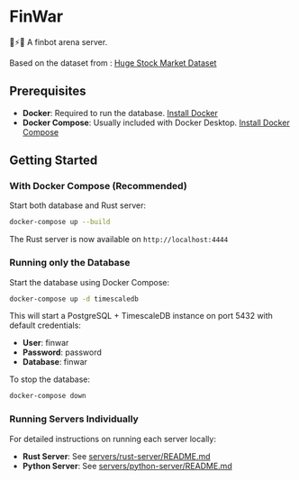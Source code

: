 # FinWar
🤖⚡️🤖 A finbot arena server.

Based on the dataset from : [Huge Stock Market Dataset](https://www.kaggle.com/datasets/borismarjanovic/price-volume-data-for-all-us-stocks-etfs/data)

## Prerequisites

- **Docker**: Required to run the database. [Install Docker](https://docs.docker.com/get-docker/)
- **Docker Compose**: Usually included with Docker Desktop. [Install Docker Compose](https://docs.docker.com/compose/install/)

## Getting Started

### With Docker Compose (Recommended)

Start both database and Rust server:

```bash
docker-compose up --build
```

The Rust server is now available on `http://localhost:4444`

### Running only the Database

Start the database using Docker Compose:

```bash
docker-compose up -d timescaledb
```

This will start a PostgreSQL + TimescaleDB instance on port 5432 with default credentials:
- **User**: finwar
- **Password**: password
- **Database**: finwar

To stop the database:

```bash
docker-compose down
```

### Running Servers Individually

For detailed instructions on running each server locally:

- **Rust Server**: See [servers/rust-server/README.md](servers/rust-server/README.md)
- **Python Server**: See [servers/python-server/README.md](servers/python-server/README.md)